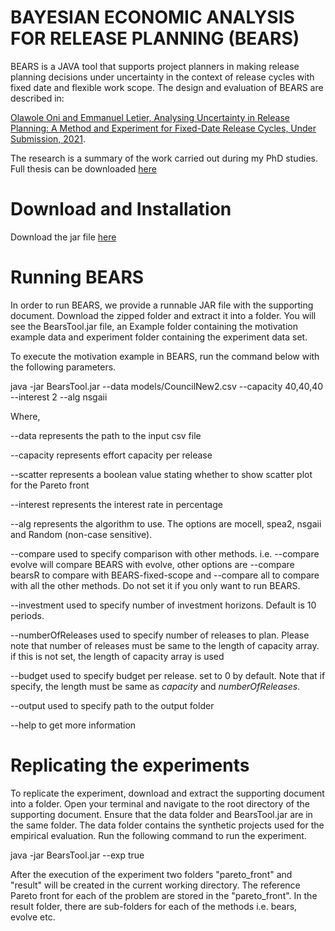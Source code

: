 # BAYESIAN ECONOMIC ANALYSIS FOR RELEASE PLANNING (BEARS)
BEARS is a JAVA tool that supports project planners in making release planning decisions under uncertainty in the context of release cycles with fixed date and flexible work scope.
The design and evaluation of BEARS are described in:

[Olawole Oni and Emmanuel Letier, Analysing Uncertainty in Release Planning: A Method and Experiment for Fixed-Date Release Cycles, Under Submission, 2021](https://github.com/olawole/BEARS/blob/master/main-tosem.pdf).

The research is a summary of the work carried out during my PhD studies. Full thesis can be downloaded [here](https://github.com/olawole/BEARS/blob/master/Thesis_Olawole_Oni.pdf)

# Download and Installation
Download the jar file [here](https://drive.google.com/file/d/18Lsu9rvc8ItERebjtTKH6ENewAAXnu_G/view?usp=sharing)

# Running BEARS
In order to run BEARS, we provide a runnable JAR file with the supporting document. Download the zipped folder and extract it into a folder. You will see the BearsTool.jar file, an Example folder containing the motivation example data and experiment folder containing the experiment data set.

To execute the motivation example in BEARS, run the command below with the following parameters.

java -jar BearsTool.jar --data models/CouncilNew2.csv --capacity 40,40,40 --interest 2 --alg nsgaii


Where,

--data represents the path to the input csv file

--capacity represents effort capacity per release

--scatter represents a boolean value stating whether to show scatter plot for the Pareto front

--interest represents the interest rate in percentage

--alg represents the algorithm to use. The options are mocell, spea2, nsgaii and Random (non-case sensitive).

--compare used to specify comparison with other methods. i.e. --compare evolve will compare BEARS with evolve, other options are --compare bearsR to compare with BEARS-fixed-scope and --compare all to compare with all the other methods. Do not set it if you only want to run BEARS.

--investment used to specify number of investment horizons. Default is 10 periods.

--numberOfReleases used to specify number of releases to plan. Please note that number of releases must be same to the length of capacity array. if this is not set, the length of capacity array is used

--budget used to specify budget per release. set to 0 by default. Note that if specify, the length must be same as $capacity$ and $numberOfReleases$.

--output used to specify path to the output folder

--help to get more information

# Replicating the experiments
To replicate the experiment, download and extract the supporting document into a folder. Open your terminal and navigate to the root directory of the supporting document. Ensure that the data folder and BearsTool.jar are in the same folder. The data folder contains the synthetic projects used for the empirical evaluation. Run the following command to run the experiment.

java -jar  BearsTool.jar  --exp true

After the execution of the experiment two folders "pareto_front" and "result" will be created in the current working directory. The reference Pareto front for each of the problem are stored in the "pareto_front". In the result folder, there are sub-folders for each of the methods i.e. bears, evolve etc.
